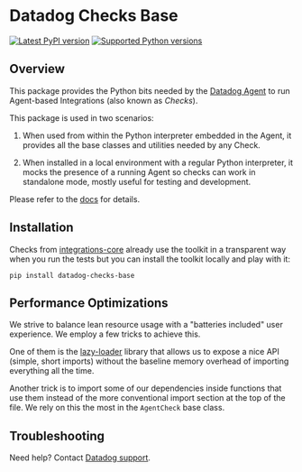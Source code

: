 # Datadog Checks Base

[![Latest PyPI version][1]][7]
[![Supported Python versions][2]][7]

## Overview

This package provides the Python bits needed by the [Datadog Agent][4]
to run Agent-based Integrations (also known as _Checks_).

This package is used in two scenarios:

1. When used from within the Python interpreter embedded in the Agent, it
provides all the base classes and utilities needed by any Check.

2. When installed in a local environment with a regular Python interpreter, it
mocks the presence of a running Agent so checks can work in standalone mode,
mostly useful for testing and development.

Please refer to the [docs][5] for details.

## Installation

Checks from [integrations-core][6] already
use the toolkit in a transparent way when you run the tests but you can
install the toolkit locally and play with it:

```shell
pip install datadog-checks-base
```

## Performance Optimizations

We strive to balance lean resource usage with a "batteries included" user experience.
We employ a few tricks to achieve this.

One of them is the [lazy-loader][9] library that allows us to expose a nice API (simple, short imports) without the baseline memory overhead of importing everything all the time.

Another trick is to import some of our dependencies inside functions that use them instead of the more conventional import section at the top of the file. We rely on this the most in the `AgentCheck` base class.

## Troubleshooting

Need help? Contact [Datadog support][8].

[1]: https://img.shields.io/pypi/v/datadog-checks-base.svg
[2]: https://img.shields.io/pypi/pyversions/datadog-checks-base.svg
[4]: https://github.com/DataDog/datadog-agent
[5]: https://datadoghq.dev/integrations-core/base/about/
[6]: https://github.com/DataDog/integrations-core
[7]: https://pypi.org/project/datadog-checks-base/
[8]: https://docs.datadoghq.com/help/
[9]: https://github.com/scientific-python/lazy-loader
